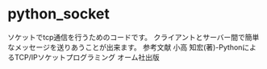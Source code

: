 # python_socket
ソケットでtcp通信を行うためのコードです。
クライアントとサーバー間で簡単なメッセージを送りあうことが出来ます。
参考文献 小高 知宏(著)-PythonによるTCP/IPソケットプログラミング オーム社出版
